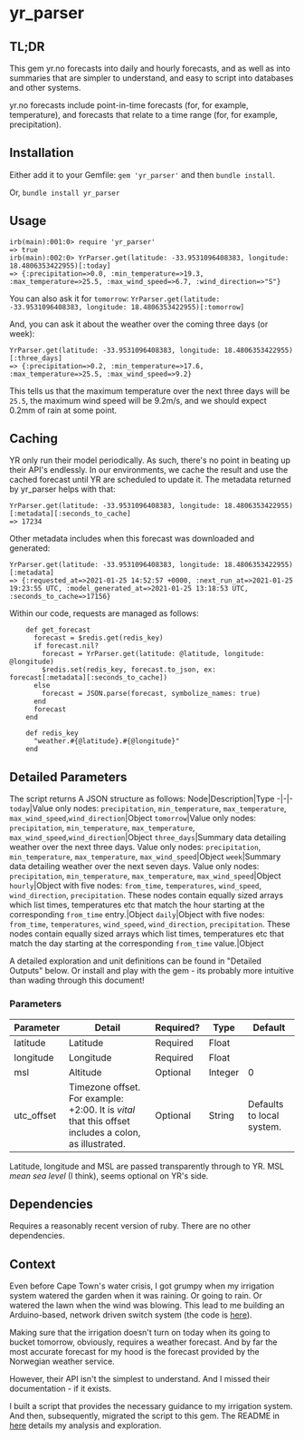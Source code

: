 
# yr_parser

## TL;DR
This gem yr.no forecasts into daily and hourly forecasts, and as well as into summaries that are simpler to understand, and easy to script into databases and other systems.

yr.no forecasts include point-in-time forecasts (for, for example, temperature), and forecasts that relate to a time range (for, for example, precipitation).

## Installation
Either add it to your Gemfile:
`gem 'yr_parser'` and then `bundle install`.

Or,
`bundle install yr_parser`

## Usage
```
irb(main):001:0> require 'yr_parser'
=> true
irb(main):002:0> YrParser.get(latitude: -33.9531096408383, longitude: 18.4806353422955)[:today]
=> {:precipitation=>0.0, :min_temperature=>19.3, :max_temperature=>25.5, :max_wind_speed=>6.7, :wind_direction=>"S"}
```
You can also ask it for `tomorrow`: `YrParser.get(latitude: -33.9531096408383, longitude: 18.4806353422955)[:tomorrow]`

And, you can ask it about the weather over the coming three days (or week): 
```
YrParser.get(latitude: -33.9531096408383, longitude: 18.4806353422955)[:three_days]
=> {:precipitation=>0.2, :min_temperature=>17.6, :max_temperature=>25.5, :max_wind_speed=>9.2}
```
This tells us that the maximum temperature over the next three days will be `25.5`, the maximum wind speed will be 9.2m/s, and we should expect 0.2mm of rain at some point.
## Caching
YR only run their model periodically. As such, there's no point in beating up their API's endlessly. In our environments, we cache the result and use the cached forecast until YR are scheduled to update it. The metadata returned by yr_parser helps with that:
```
YrParser.get(latitude: -33.9531096408383, longitude: 18.4806353422955)[:metadata][:seconds_to_cache]
=> 17234
```
Other metadata includes when this forecast was downloaded and generated:
```
YrParser.get(latitude: -33.9531096408383, longitude: 18.4806353422955)[:metadata]
=> {:requested_at=>2021-01-25 14:52:57 +0000, :next_run_at=>2021-01-25 19:23:55 UTC, :model_generated_at=>2021-01-25 13:18:53 UTC, :seconds_to_cache=>17156}
```
Within our code, requests are managed as follows:
```
    def get_forecast
      forecast = $redis.get(redis_key)
      if forecast.nil?
        forecast = YrParser.get(latitude: @latitude, longitude: @longitude)
        $redis.set(redis_key, forecast.to_json, ex: forecast[:metadata][:seconds_to_cache])
      else
        forecast = JSON.parse(forecast, symbolize_names: true)
      end
      forecast
    end

    def redis_key
      "weather.#{@latitude}.#{@longitude}"
    end
```

## Detailed Parameters
The script returns A JSON structure as follows:
Node|Description|Type
-|-|-
`today`|Value only nodes: `precipitation`, `min_temperature`, `max_temperature`, `max_wind_speed`,`wind_direction`|Object
`tomorrow`|Value only nodes: `precipitation`, `min_temperature`, `max_temperature`, `max_wind_speed`,`wind_direction`|Object
`three_days`|Summary data detailing weather over the next three days. Value only nodes: `precipitation`, `min_temperature`, `max_temperature`, `max_wind_speed`|Object
`week`|Summary data detailing weather over the next seven days. Value only nodes: `precipitation`, `min_temperature`, `max_temperature`, `max_wind_speed`|Object
`hourly`|Object with five nodes: `from_time`, `temperatures`, `wind_speed`, `wind_direction`, `precipitation`. These nodes contain equally sized arrays which list times, temperatures etc that match the hour starting at the corresponding `from_time` entry.|Object
`daily`|Object with five nodes: `from_time`, `temperatures`, `wind_speed`, `wind_direction`, `precipitation`. These nodes contain equally sized arrays which list times, temperatures etc that match the day starting at the corresponding `from_time` value.|Object

A detailed exploration and unit definitions can be found in "Detailed Outputs" below. Or install and play with the gem - its probably more intuitive than wading through this document!

### Parameters
Parameter|Detail|Required?|Type|Default
---|---|--|--|--
latitude|Latitude|Required|Float|
longitude|Longitude|Required|Float|
msl|Altitude|Optional|Integer|0
utc_offset|Timezone offset. For example: +2:00. It is *vital* that this offset includes a colon, as illustrated.|Optional|String|Defaults to local system.

Latitude, longitude and MSL are passed transparently through to YR. MSL *mean sea level* (I think), seems optional on YR's side.

## Dependencies
Requires a reasonably recent version of ruby. There are no other dependencies.

## Context
Even before Cape Town's water crisis, I got grumpy when my irrigation system watered the garden when it was raining. Or going to rain. Or watered the lawn when the wind was blowing. This lead to me building an Arduino-based, network driven switch system (the code is [here](https://github.com/renenw/harduino/blob/master/switch/switch.ino)). 

Making sure that the irrigation doesn't turn on today when its going to bucket tomorrow, obviously, requires a weather forecast. And by far the most accurate forecast for my hood is the forecast provided by the Norwegian weather service.

However, their API isn't the simplest to understand. And I missed their documentation - if it exists.

I built a script that provides the necessary guidance to my irrigation system. And then, subsequently, migrated the script to this gem. The README in [here](https://github.com/renenw/yr_parser) details my analysis and exploration.